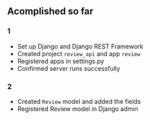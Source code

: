 ## Acomplished so far
### 1
- Set up Django and Django REST Framework  
- Created project `review_api` and app `review`  
- Registered apps in settings.py  
- Confirmed server runs successfully

### 2
- Created `Review` model and added the fields 
- Registered Review model in Django admin  